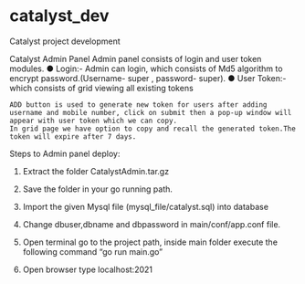 # catalyst_dev
Catalyst project development


Catalyst Admin Panel
Admin panel consists of login and user token modules.
● Login:- Admin can login, which consists of Md5 algorithm to encrypt
password.(Username- super , password- super).
● User Token:- which consists of grid viewing all existing tokens

    ADD button is used to generate new token for users after adding
    username and mobile number, click on submit then a pop-up window will
    appear with user token which we can copy.
    In grid page we have option to copy and recall the generated token.The
    token will expire after 7 days.

Steps to Admin panel deploy:

1. Extract the folder CatalystAdmin.tar.gz
2. Save the folder in your go running path.
3. Import the given Mysql file (mysql_file/catalyst.sql) into database
4. Change dbuser,dbname and dbpassword in main/conf/app.conf file.
5. Open terminal go to the project path, inside main folder execute the following
command
“go run main.go”

6. Open browser type localhost:2021    